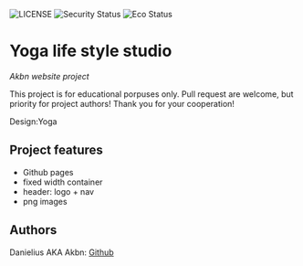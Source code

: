 ![LICENSE](https://img.shields.io/badge/license-MIT-red.svg?style=flat-square)
![Security Status](https://img.shields.io/security-headers?label=Security&url=https%3A%2F%2Fgithub.com&style=flat-square)
![Eco Status](https://img.shields.io/badge/ECO-Friendly-green.svg)

# Yoga life style studio

_Akbn website project_

This project is for educational porpuses only. Pull request are welcome, but priority for project authors! Thank you for your cooperation!

Design:Yoga

## Project features

-   Github pages
-   fixed width container
-   header: logo + nav
-   png images

## Authors

Danielius AKA Akbn: [Github](https://github.com/AkbnLearn)